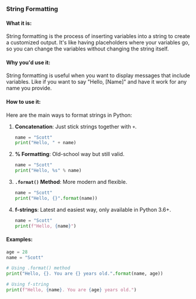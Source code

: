 ### String Formatting

#### What it is:
String formatting is the process of inserting variables into a string to create a customized output. It's like having placeholders where your variables go, so you can change the variables without changing the string itself.

#### Why you'd use it:
String formatting is useful when you want to display messages that include variables. Like if you want to say "Hello, [Name]" and have it work for any name you provide.

#### How to use it:
Here are the main ways to format strings in Python:

1. **Concatenation**: Just stick strings together with `+`.
   ```python
   name = "Scott"
   print("Hello, " + name)
   ```

2. **% Formatting**: Old-school way but still valid.
   ```python
   name = "Scott"
   print("Hello, %s" % name)
   ```

3. **`.format()` Method**: More modern and flexible.
   ```python
   name = "Scott"
   print("Hello, {}".format(name))
   ```

4. **f-strings**: Latest and easiest way, only available in Python 3.6+.
   ```python
   name = "Scott"
   print(f"Hello, {name}")
   ```

#### Examples:
```python
age = 28
name = "Scott"

# Using .format() method
print("Hello, {}. You are {} years old.".format(name, age))

# Using f-string
print(f"Hello, {name}. You are {age} years old.")
```